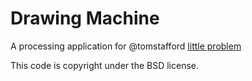 # Drawing Machine

A processing application for @tomstafford [little problem](http://idiolect.org.uk/notes/?p=1899)

This code is copyright under the BSD license.
